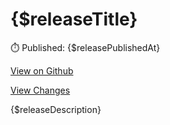 # {$releaseTitle}

⏱️ Published: {$releasePublishedAt}

[View on Github]({$releaseRemoteUrl})

[View Changes]({$releaseCompareLink})

{$releaseDescription}
